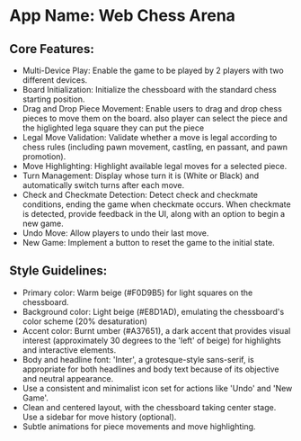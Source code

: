# **App Name**: Web Chess Arena

## Core Features:

- Multi-Device Play: Enable the game to be played by 2 players with two different devices.
- Board Initialization: Initialize the chessboard with the standard chess starting position.
- Drag and Drop Piece Movement: Enable users to drag and drop chess pieces to move them on the board. also player can select the piece and the higlighted lega square they can put the piece
- Legal Move Validation: Validate whether a move is legal according to chess rules (including pawn movement, castling, en passant, and pawn promotion).
- Move Highlighting: Highlight available legal moves for a selected piece.
- Turn Management: Display whose turn it is (White or Black) and automatically switch turns after each move.
- Check and Checkmate Detection: Detect check and checkmate conditions, ending the game when checkmate occurs. When checkmate is detected, provide feedback in the UI, along with an option to begin a new game.
- Undo Move: Allow players to undo their last move.
- New Game: Implement a button to reset the game to the initial state.

## Style Guidelines:

- Primary color: Warm beige (#F0D9B5) for light squares on the chessboard.
- Background color: Light beige (#E8D1AD), emulating the chessboard's color scheme (20% desaturation)
- Accent color: Burnt umber (#A37651), a dark accent that provides visual interest (approximately 30 degrees to the 'left' of beige) for highlights and interactive elements.
- Body and headline font: 'Inter', a grotesque-style sans-serif, is appropriate for both headlines and body text because of its objective and neutral appearance.
- Use a consistent and minimalist icon set for actions like 'Undo' and 'New Game'.
- Clean and centered layout, with the chessboard taking center stage. Use a sidebar for move history (optional).
- Subtle animations for piece movements and move highlighting.